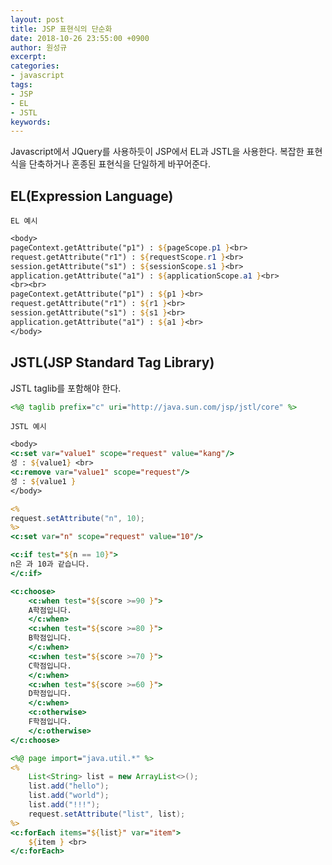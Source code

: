 ```yaml
---
layout: post
title: JSP 표현식의 단순화
date: 2018-10-26 23:55:00 +0900
author: 원성규
excerpt: 
categories:
- javascript
tags:
- JSP
- EL
- JSTL
keywords:
---
```


Javascript에서 JQuery를 사용하듯이 JSP에서 EL과 JSTL을 사용한다. 복잡한 표현식을 단축하거나 혼종된 표현식을 단일하게 바꾸어준다.

## EL(Expression Language)
`EL 예시`
```JSP
<body>
pageContext.getAttribute("p1") : ${pageScope.p1 }<br>
request.getAttribute("r1") : ${requestScope.r1 }<br>
session.getAttribute("s1") : ${sessionScope.s1 }<br>
application.getAttribute("a1") : ${applicationScope.a1 }<br>
<br><br>
pageContext.getAttribute("p1") : ${p1 }<br>
request.getAttribute("r1") : ${r1 }<br>
session.getAttribute("s1") : ${s1 }<br>
application.getAttribute("a1") : ${a1 }<br>
</body>
```

## JSTL(JSP Standard Tag Library)
JSTL taglib를 포함해야 한다.
```JSP
<%@ taglib prefix="c" uri="http://java.sun.com/jsp/jstl/core" %> 
```
`JSTL 예시`
```JSP
<body>
<c:set var="value1" scope="request" value="kang"/>
성 : ${value1} <br>
<c:remove var="value1" scope="request"/>
성 : ${value1 }
</body>
```

```JSP
<%
request.setAttribute("n", 10);
%>
<c:set var="n" scope="request" value="10"/>
```

```JSP
<c:if test="${n == 10}">
n은 과 10과 같습니다.
</c:if>
```

```JSP
<c:choose>
    <c:when test="${score >=90 }">
    A학점입니다.
    </c:when>
    <c:when test="${score >=80 }">
    B학점입니다.
    </c:when>
    <c:when test="${score >=70 }">
    C학점입니다.
    </c:when>
    <c:when test="${score >=60 }">
    D학점입니다.
    </c:when>
    <c:otherwise>
    F학점입니다.
    </c:otherwise>            
</c:choose>
```

```JSP
<%@ page import="java.util.*" %>
<%
    List<String> list = new ArrayList<>();
    list.add("hello");
    list.add("world");
    list.add("!!!");
    request.setAttribute("list", list);
%>
<c:forEach items="${list}" var="item">
    ${item } <br>
</c:forEach>
```



